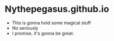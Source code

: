 # Nythepegasus.github.io
* This is gonna hold some magical stuff
* No seriously
* I promise, it's gonna be great.

